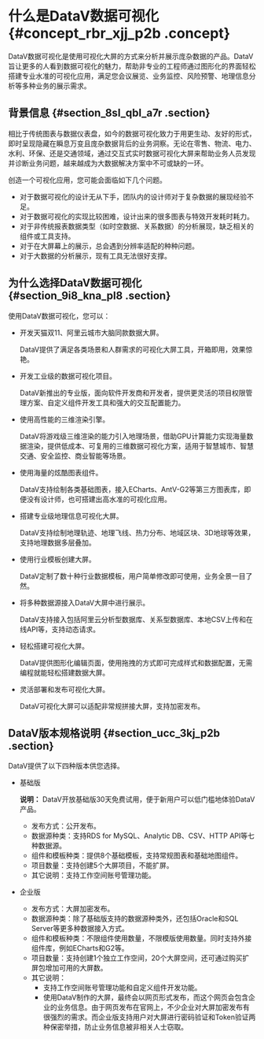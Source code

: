 # 什么是DataV数据可视化 {#concept_rbr_xjj_p2b .concept}

DataV数据可视化是使用可视化大屏的方式来分析并展示庞杂数据的产品。DataV旨让更多的人看到数据可视化的魅力，帮助非专业的工程师通过图形化的界面轻松搭建专业水准的可视化应用，满足您会议展览、业务监控、风险预警、地理信息分析等多种业务的展示需求。

## 背景信息 {#section_8sl_qbl_a7r .section}

相比于传统图表与数据仪表盘，如今的数据可视化致力于用更生动、友好的形式，即时呈现隐藏在瞬息万变且庞杂数据背后的业务洞察。无论在零售、物流、电力、水利、环保、还是交通领域，通过交互式实时数据可视化大屏来帮助业务人员发现并诊断业务问题，越来越成为大数据解决方案中不可或缺的一环。

创造一个可视化应用，您可能会面临如下几个问题。

-   对于数据可视化的设计无从下手，团队内的设计师对于复杂数据的展现经验不足。
-   对于数据可视化的实现比较困难，设计出来的很多图表与特效开发耗时耗力。
-   对于非传统报表数据类型（如时空数据、关系数据）的分析展现，缺乏相关的组件或工具支持。
-   对于在大屏幕上的展示，总会遇到分辨率适配的种种问题。
-   对于大数据的分析展示，现有工具无法很好支撑。

## 为什么选择DataV数据可视化 {#section_9i8_kna_pl8 .section}

使用DataV数据可视化，您可以：

-   开发天猫双11、阿里云城市大脑同款数据大屏。

    DataV提供了满足各类场景和人群需求的可视化大屏工具，开箱即用，效果惊艳。

-   开发工业级的数据可视化项目。

    DataV新推出的专业版，面向软件开发商和开发者，提供更灵活的项目权限管理方案、自定义组件开发工具和强大的交互配置能力。

-   使用高性能的三维渲染引擎。

    DataV将游戏级三维渲染的能力引入地理场景，借助GPU计算能力实现海量数据渲染，提供低成本、可复用的三维数据可视化方案，适用于智慧城市、智慧交通、安全监控、商业智能等场景。

-   使用海量的炫酷图表组件。

    DataV支持绘制各类基础图表，接入ECharts、AntV-G2等第三方图表库，即便没有设计师，也可搭建出高水准的可视化应用。

-   搭建专业级地理信息可视化大屏。

    DataV支持绘制地理轨迹、地理飞线、热力分布、地域区块、3D地球等效果，支持地理数据多层叠加。

-   使用行业模板创建大屏。

    DataV定制了数十种行业数据模板，用户简单修改即可使用，业务全景一目了然。

-   将多种数据源接入DataV大屏中进行展示。

    DataV支持接入包括阿里云分析型数据库、关系型数据库、本地CSV上传和在线API等，支持动态请求。

-   轻松搭建可视化大屏。

    DataV提供图形化编辑页面，使用拖拽的方式即可完成样式和数据配置，无需编程就能轻松搭建数据大屏。

-   灵活部署和发布可视化大屏。

    DataV可视化大屏可以适配非常规拼接大屏，支持加密发布。


## DataV版本规格说明 {#section_ucc_3kj_p2b .section}

DataV提供了以下四种版本供您选择。

-   基础版 

    **说明：** DataV开放基础版30天免费试用，便于新用户可以低门槛地体验DataV产品。

    -   发布方式：公开发布。
    -   数据源种类：支持RDS for MySQL、Analytic DB、CSV、HTTP API等七种数据源。
    -   组件和模板种类：提供8个基础模板，支持常规图表和基础地图组件。
    -   项目数量：支持创建5个大屏项目，不能扩屏。
    -   其它说明：支持工作空间账号管理功能。
-   企业版 
    -   发布方式：大屏加密发布。
    -   数据源种类：除了基础版支持的数据源种类外，还包括Oracle和SQL Server等更多种数据接入方式。
    -   组件和模板种类：不限组件使用数量，不限模版使用数量。同时支持外接组件库，例如ECharts和G2等。
    -   项目数量：支持创建1个独立工作空间，20个大屏空间，还可通过购买扩屏包增加可用的大屏数。
    -   其它说明：
        -   支持工作空间账号管理功能和自定义组件开发功能。
        -   使用DataV制作的大屏，最终会以网页形式发布，而这个网页会包含企业的业务信息。由于网页发布在官网上，不少企业对大屏加密发布有很强烈的需求。而企业版支持用户对大屏进行密码验证和Token验证两种保密举措，防止业务信息被非相关人士窃取。

